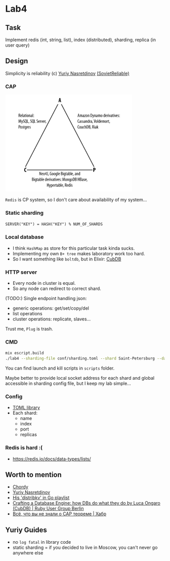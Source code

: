 # Lab4

## Task
Implement redis (int, string, list), index (distributed), sharding, replica (in user query)

## Design
Simplicity is reliability (c) [Yuriy Nasretdinov][Yuriy Nasretdinov] [(SovietReliable)][SovietReliable]

### CAP
<img src="./assets/cap_databases.png" width="400px"/>

`Redis` is CP system, so I don't care about availability of my system...

### Static sharding
`SERVER("KEY") = HASH("KEY") % NUM_OF_SHARDS`

### Local database
- I think `HashMap` as store for this particular task kinda sucks.
- Implementing my own `B+ tree` makes laboratory work too hard.
- So I want something like `boltdb`, but in Elixir: [CubDB](https://github.com/lucaong/cubdb)

### HTTP server
- Every node in cluster is equal.
- So any node can redirect to correct shard.

(TODO:)
Single endpoint handling json:
- generic operations: get/set/copy/del
- list operations
- cluster operations: replicate, slaves...

Trust me, `Plug` is trash.

### CMD
```sh
mix escript.build
./lab4 --sharding-file conf/sharding.toml --shard Saint-Petersburg --data-dir db/spb
```

You can find launch and kill scripts in `scripts` folder.

Maybe better to provide local socket address for each shard and global accessible in sharding config file, but I keep my lab simple... 

### Config
- [TOML library](https://hex.pm/packages/toml/0.7.0)
- Each shard:
    - name
    - index
    - port
    - replicas

### Redis is hard :(
- https://redis.io/docs/data-types/lists/

## Worth to mention
- [Chordy](https://people.kth.se/~johanmon/dse/chordy.pdf)
- [Yuriy Nasretdinov][Yuriy Nasretdinov]
- [His 'distribkv' in Go playlist](https://www.youtube.com/playlist?list=PLWwSgbaBp9XrMkjEhmTIC37WX2JfwZp7I)
- [Crafting a Database Engine: how DBs do what they do by Luca Ongaro (CubDB) | Ruby User Group Berlin](https://www.youtube.com/watch?v=fSgoeKJ06B4)
- [Всё, что вы не знали о CAP теореме | Хабр](https://habr.com/ru/articles/328792/)

[Yuriy Nasretdinov]: https://github.com/YuriyNasretdinov
[SovietReliable]: https://www.youtube.com/@SovietReliable

## Yuriy Guides
- no `log fatal` in library code
- static sharding = if you decided to live in Moscow, you can't never go anywhere else
